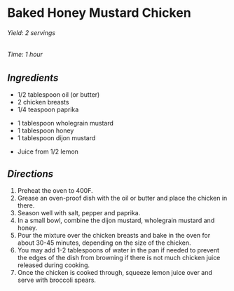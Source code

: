 # Baked Honey Mustard Chicken

######  Yield: 2 servings
######  Time:  1 hour

##  *Ingredients*
- 1/2 tablespoon oil (or butter)
- 2 chicken breasts
- 1/4 teaspoon paprika
<!--  -->
- 1 tablespoon wholegrain mustard
- 1 tablespoon honey
- 1 tablespoon dijon mustard
<!--  -->
- Juice from 1/2 lemon

##  *Directions*
1. Preheat the oven to 400F.
2. Grease an oven-proof dish with the oil or butter and place the chicken in there.
3. Season well with salt, pepper and paprika.
4. In a small bowl, combine the dijon mustard, wholegrain mustard and honey.
5. Pour the mixture over the chicken breasts and bake in the oven for about 30-45 minutes, depending on the size of the chicken.
6. You may add 1-2 tablespoons of water in the pan if needed to prevent the edges of the dish from browning if there is not much chicken juice released during cooking.
7. Once the chicken is cooked through, squeeze lemon juice over and serve with broccoli spears.